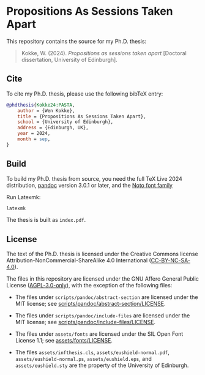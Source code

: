 # Propositions As Sessions Taken Apart

This repository contains the source for my Ph.D. thesis:

> Kokke, W.
> (2024).
> *Propositions as sessions taken apart*
> [Doctoral dissertation, University of Edinburgh].

## Cite

To cite my Ph.D. thesis, please use the following bibTeX entry:

```bibtex
@phdthesis{Kokke24:PASTA,
    author = {Wen Kokke},
    title = {Propositions As Sessions Taken Apart},
    school = {University of Edinburgh},
    address = {Edinburgh, UK},
    year = 2024,
    month = sep,
}
```

## Build

To build my Ph.D. thesis from source, you need the full TeX Live 2024 distribution, [pandoc] version 3.0.1 or later, and the [Noto font family][noto-fonts]

Run Latexmk:

```bash
latexmk
```

The thesis is built as `index.pdf`.

## License

The text of the Ph.D. thesis is licensed under the Creative Commons license Attribution-NonCommercial-ShareAlike 4.0 International ([CC-BY-NC-SA-4.0]).

The files in this repository are licensed under the GNU Affero General Public License ([AGPL-3.0-only]), with the exception of the following files:

- The files under `scripts/pandoc/abstract-section` are licensed under the MIT license; see [scripts/pandoc/abstract-section/LICENSE](scripts/pandoc/abstract-section/LICENSE).

- The files under `scripts/pandoc/include-files` are licensed under the MIT license; see [scripts/pandoc/include-files/LICENSE](scripts/pandoc/include-files/LICENSE).

- The files under `assets/fonts` are licensed under the SIL Open Font License 1.1; see [assets/fonts/LICENSE](assets/fonts/LICENSE).

- The files `assets/infthesis.cls`, `assets/eushield-normal.pdf`, `assets/eushield-normal.ps`, `assets/eushield.eps`, and `assets/eushield.sty` are the property of the University of Edinburgh.

[pandoc]: https://pandoc.org
[noto-fonts]: https://github.com/notofonts/noto-fonts/tree/main
[CC-BY-NC-SA-4.0]: https://creativecommons.org/licenses/by-nc-sa/4.0/
[AGPL-3.0-only]: https://www.gnu.org/licenses/agpl-3.0.html
